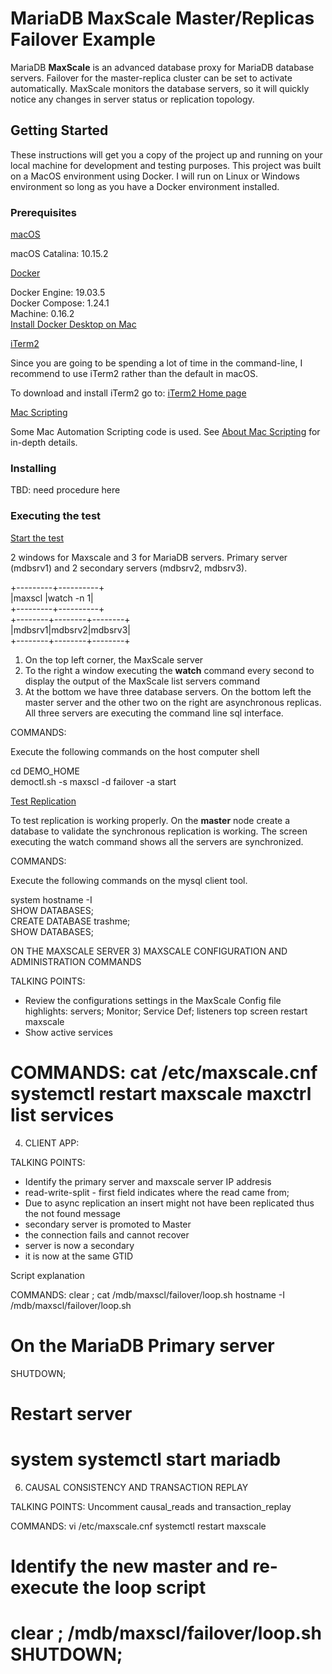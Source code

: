 # MariaDB MaxScale Master/Replicas Failover Example

MariaDB __MaxScale__ is an advanced database proxy for MariaDB database servers. Failover for the master-replica cluster can
be set to activate automatically. MaxScale monitors the database servers, so it will quickly notice any changes in server
status or replication topology.

## Getting Started 

These instructions will get you a copy of the project up and running on your local machine for development and testing purposes.
This project was built on a MacOS environment using Docker. I will run on Linux or Windows environment so long as you have
a Docker environment installed.

### Prerequisites

<ins>macOS</ins>

macOS Catalina: 10.15.2

<ins>Docker</ins>

Docker Engine: 19.03.5<br>
Docker Compose: 1.24.1<br>
Machine: 0.16.2<br>
[Install Docker Desktop on Mac](https://docs.docker.com/docker-for-mac/install/)

<ins>iTerm2</ins>

Since you are going to be spending a lot of time in the command-line, I recommend to use iTerm2 rather than the default in macOS.

To download and install iTerm2 go to: [iTerm2 Home page](https://www.iterm2.com/index.html)

<ins>Mac Scripting</ins>

Some Mac Automation Scripting code is used. See [About Mac Scripting](https://developer.apple.com/library/archive/documentation/LanguagesUtilities/Conceptual/MacAutomationScriptingGuide/index.html#//apple_ref/doc/uid/TP40016239-CH56-SW1) for in-depth details.

### Installing 

TBD: need procedure here

### Executing the test

<ins>Start the test</ins>

2 windows for Maxscale and 3 for MariaDB servers. Primary server (mdbsrv1) and 2 secondary servers (mdbsrv2, mdbsrv3).

+---------+----------+<br>
|maxscl   |watch -n 1|<br>
+---------+----------+<br>
+--------+--------+--------+<br>
|mdbsrv1|mdbsrv2|mdbsrv3|<br>
+--------+--------+--------+<br>

1) On the top left corner, the MaxScale server
2) To the right a window executing the __watch__ command every second to display the output of the MaxScale list servers command
3) At the bottom we have three database servers. On the bottom left the master server and the other two on the right are asynchronous replicas. All three servers are executing the command line sql interface.


COMMANDS:

Execute the following commands on the host computer shell

cd DEMO_HOME<br>
democtl.sh -s maxscl -d failover -a start 

<ins>Test Replication</ins>

To test replication is working properly. On the __master__ node create a database to validate the synchronous replication is working. The screen executing the watch command shows all the servers are synchronized. 

COMMANDS:

Execute the following commands on the mysql client tool.

system hostname -I<br>
SHOW DATABASES;<br>
CREATE DATABASE trashme;<br>
SHOW DATABASES;<br>

ON THE MAXSCALE SERVER
3) MAXSCALE CONFIGURATION AND ADMINISTRATION COMMANDS

TALKING POINTS:

+ Review the configurations settings in the MaxScale 
  Config file highlights: servers; Monitor; Service Def; listeners
top screen restart maxscale
+ Show active services

COMMANDS:
 cat /etc/maxscale.cnf           
 systemctl restart maxscale
 maxctrl list services
===============================================================================
4) CLIENT APP:

TALKING POINTS:
  + Identify the primary server and maxscale server IP addresis
  + read-write-split - first field indicates where the read came from; 
  + Due to async replication an insert might not have been replicated thus the not found message
  + secondary server is promoted to Master
  + the connection fails and cannot recover
  + server is now a secondary
  + it is now at the same GTID

Script explanation

COMMANDS:
 clear ; cat /mdb/maxscl/failover/loop.sh
 hostname -I
 /mdb/maxscl/failover/loop.sh

# On the MariaDB Primary server
 SHUTDOWN;

# Restart server
 system systemctl start mariadb
===============================================================================
6) CAUSAL CONSISTENCY AND TRANSACTION REPLAY

TALKING POINTS:
Uncomment causal_reads and transaction_replay

COMMANDS:
 vi /etc/maxscale.cnf
 systemctl restart maxscale

# Identify the new master and re-execute the loop script

 clear ; /mdb/maxscl/failover/loop.sh
 SHUTDOWN;
===============================================================================
